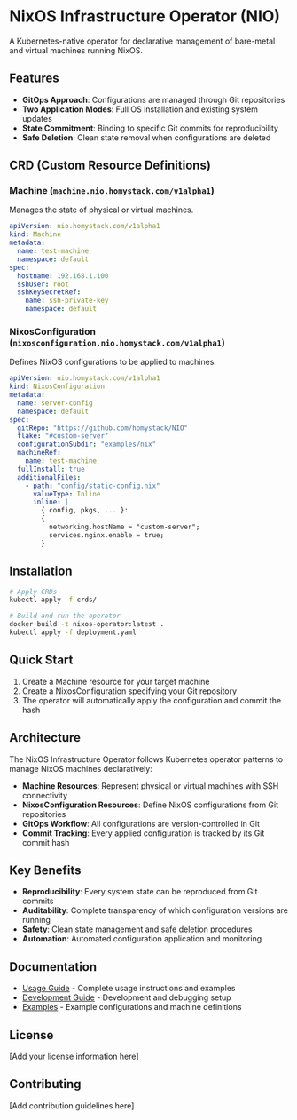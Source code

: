 # NixOS Infrastructure Operator (NIO)

A Kubernetes-native operator for declarative management of bare-metal and virtual machines running NixOS.

## Features

- **GitOps Approach**: Configurations are managed through Git repositories
- **Two Application Modes**: Full OS installation and existing system updates
- **State Commitment**: Binding to specific Git commits for reproducibility
- **Safe Deletion**: Clean state removal when configurations are deleted

## CRD (Custom Resource Definitions)

### Machine (`machine.nio.homystack.com/v1alpha1`)

Manages the state of physical or virtual machines.

```yaml
apiVersion: nio.homystack.com/v1alpha1
kind: Machine
metadata:
  name: test-machine
  namespace: default
spec:
  hostname: 192.168.1.100
  sshUser: root
  sshKeySecretRef:
    name: ssh-private-key
    namespace: default
```

### NixosConfiguration (`nixosconfiguration.nio.homystack.com/v1alpha1`)

Defines NixOS configurations to be applied to machines.

```yaml
apiVersion: nio.homystack.com/v1alpha1
kind: NixosConfiguration
metadata:
  name: server-config
  namespace: default
spec:
  gitRepo: "https://github.com/homystack/NIO"
  flake: "#custom-server"
  configurationSubdir: "examples/nix"
  machineRef:
    name: test-machine
  fullInstall: true
  additionalFiles:
    - path: "config/static-config.nix"
      valueType: Inline
      inline: |
        { config, pkgs, ... }:
        {
          networking.hostName = "custom-server";
          services.nginx.enable = true;
        }
```

## Installation

```bash
# Apply CRDs
kubectl apply -f crds/

# Build and run the operator
docker build -t nixos-operator:latest .
kubectl apply -f deployment.yaml
```

## Quick Start

1. Create a Machine resource for your target machine
2. Create a NixosConfiguration specifying your Git repository
3. The operator will automatically apply the configuration and commit the hash

## Architecture

The NixOS Infrastructure Operator follows Kubernetes operator patterns to manage NixOS machines declaratively:

- **Machine Resources**: Represent physical or virtual machines with SSH connectivity
- **NixosConfiguration Resources**: Define NixOS configurations from Git repositories
- **GitOps Workflow**: All configurations are version-controlled in Git
- **Commit Tracking**: Every applied configuration is tracked by its Git commit hash

## Key Benefits

- **Reproducibility**: Every system state can be reproduced from Git commits
- **Auditability**: Complete transparency of which configuration versions are running
- **Safety**: Clean state management and safe deletion procedures
- **Automation**: Automated configuration application and monitoring

## Documentation

- [Usage Guide](USAGE.md) - Complete usage instructions and examples
- [Development Guide](DEVELOPMENT.md) - Development and debugging setup
- [Examples](examples/) - Example configurations and machine definitions

## License

[Add your license information here]

## Contributing

[Add contribution guidelines here]

